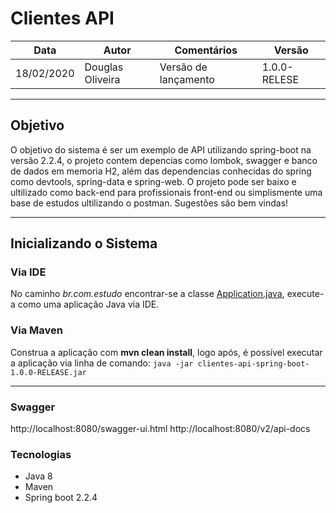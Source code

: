 # Clientes API

| Data | Autor | Comentários | Versão |
| --- | --- | --- | --- |
| 18/02/2020 | Douglas Oliveira  | Versão de lançamento | 1.0.0-RELESE |

---

## Objetivo

O objetivo do sistema é ser um exemplo de API utilizando spring-boot na versão 2.2.4, o projeto contem depencias como lombok, swagger e banco de dados em memoria H2, além das dependencias conhecidas do spring como devtools, spring-data e spring-web. O projeto pode ser baixo e ultilizado como back-end para profissionais front-end ou simplismente uma base de estudos ultilizando o postman. Sugestões são bem vindas!

---

## Inicializando o Sistema

### Via IDE

No caminho _br.com.estudo_ encontrar-se a classe [Application.java](./src/main/java/br/com/estudo/Application.java), execute-a como uma aplicação Java via IDE.

### Via Maven

Construa a aplicação com __mvn clean install__, logo após, é possível executar a aplicação via linha de comando:
```java -jar clientes-api-spring-boot-1.0.0-RELEASE.jar```

---

### Swagger

http://localhost:8080/swagger-ui.html
http://localhost:8080/v2/api-docs

### Tecnologias

* Java 8
* Maven
* Spring boot 2.2.4

